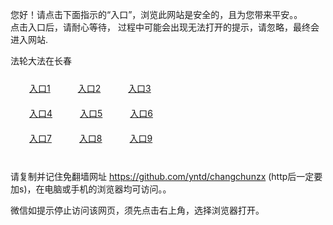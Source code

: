 您好！请点击下面指示的“入口”，浏览此网站是安全的，且为您带来平安。。 <br/>
点击入口后，请耐心等待， 过程中可能会出现无法打开的提示，请忽略，最终会进入网站. </br>

法轮大法在长春<br/>
<div style="padding:10px"><a style="margin:20px" target="_blank" href="https://d2dgojzd0o1jzi.cloudfront.net/2Qpsp?pxwirg" id="ccLink1" rel="nofollow">入口1</a> <a target="_blank" style="margin:20px" href="https://d2czc6lc7tliw8.cloudfront.net/2Qpsp?zwrunlh" id="ccLink2" rel="nofollow">入口2</a> <a style="margin:20px" target="_blank" href="https://d2zquh7ezn9mmz.cloudfront.net/2Qpsp?xvumwiqv" id="ccLink3" rel="nofollow">入口3</a></div>

<div style="padding:10px" ><a style="margin:20px" target="_blank" href="https://d2dgojzd0o1jzi.cloudfront.net/2Qpsp?pxwirg" id="ccLink4" rel="nofollow">入口4</a> <a style="margin:20px" href="https://d2czc6lc7tliw8.cloudfront.net/2Qpsp?zwrunlh" target="_blank" id="ccLink5" rel="nofollow">入口5</a> <a style="margin:20px" href="https://d2zquh7ezn9mmz.cloudfront.net/2Qpsp?xvumwiqv" target="_blank" id="ccLink6" rel="nofollow">入口6</a></div>

<div style="padding:10px"><a style="margin:20px" target="_blank" href="https://d2dgojzd0o1jzi.cloudfront.net/2Qpsp?pxwirg" id="ccLink7" rel="nofollow">入口7</a> <a style="margin:20px" href="https://d2czc6lc7tliw8.cloudfront.net/2Qpsp?zwrunlh" target="_blank" id="ccLink8" rel="nofollow">入口8</a> <a style="margin:20px" target="_blank" href="https://d2zquh7ezn9mmz.cloudfront.net/2Qpsp?xvumwiqv" id="ccLink9" rel="nofollow">入口9</a></div>

<br/>



请复制并记住免翻墙网址 https://github.com/yntd/changchunzx (http后一定要加s)，在电脑或手机的浏览器均可访问。。<br/>

微信如提示停止访问该网页，须先点击右上角，选择浏览器打开。
